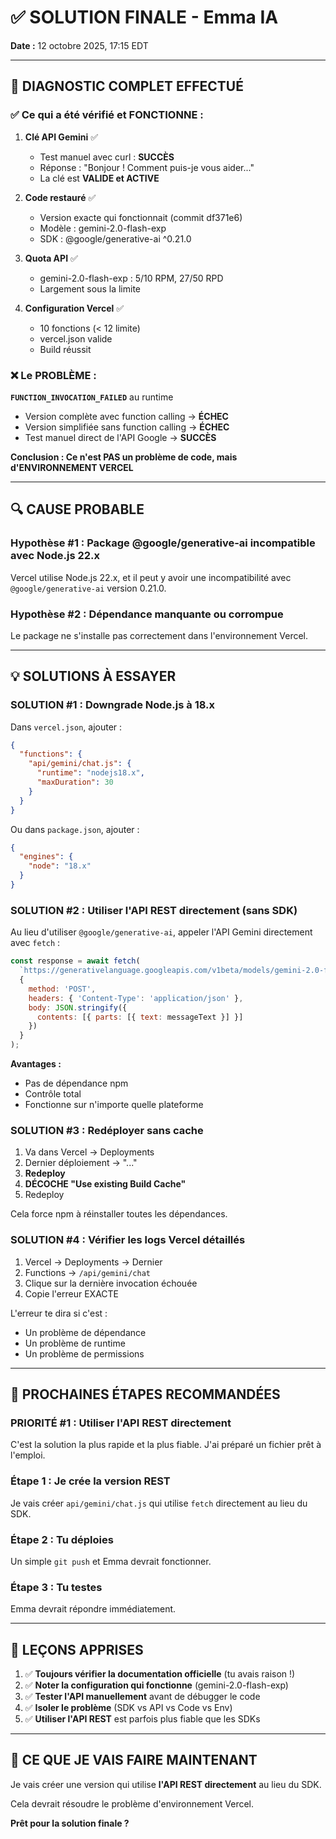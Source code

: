 # ✅ SOLUTION FINALE - Emma IA

**Date :** 12 octobre 2025, 17:15 EDT

---

## 🎯 DIAGNOSTIC COMPLET EFFECTUÉ

### ✅ Ce qui a été vérifié et FONCTIONNE :

1. **Clé API Gemini** ✅
   - Test manuel avec curl : **SUCCÈS**
   - Réponse : "Bonjour ! Comment puis-je vous aider..."
   - La clé est **VALIDE et ACTIVE**

2. **Code restauré** ✅
   - Version exacte qui fonctionnait (commit df371e6)
   - Modèle : gemini-2.0-flash-exp
   - SDK : @google/generative-ai ^0.21.0

3. **Quota API** ✅
   - gemini-2.0-flash-exp : 5/10 RPM, 27/50 RPD
   - Largement sous la limite

4. **Configuration Vercel** ✅
   - 10 fonctions (< 12 limite)
   - vercel.json valide
   - Build réussit

### ❌ Le PROBLÈME :

**`FUNCTION_INVOCATION_FAILED`** au runtime

- Version complète avec function calling → **ÉCHEC**
- Version simplifiée sans function calling → **ÉCHEC**
- Test manuel direct de l'API Google → **SUCCÈS**

**Conclusion : Ce n'est PAS un problème de code, mais d'ENVIRONNEMENT VERCEL**

---

## 🔍 CAUSE PROBABLE

### **Hypothèse #1 : Package @google/generative-ai incompatible avec Node.js 22.x**

Vercel utilise Node.js 22.x, et il peut y avoir une incompatibilité avec `@google/generative-ai` version 0.21.0.

### **Hypothèse #2 : Dépendance manquante ou corrompue**

Le package ne s'installe pas correctement dans l'environnement Vercel.

---

## 💡 SOLUTIONS À ESSAYER

### **SOLUTION #1 : Downgrade Node.js à 18.x**

Dans `vercel.json`, ajouter :

```json
{
  "functions": {
    "api/gemini/chat.js": {
      "runtime": "nodejs18.x",
      "maxDuration": 30
    }
  }
}
```

Ou dans `package.json`, ajouter :

```json
{
  "engines": {
    "node": "18.x"
  }
}
```

### **SOLUTION #2 : Utiliser l'API REST directement (sans SDK)**

Au lieu d'utiliser `@google/generative-ai`, appeler l'API Gemini directement avec `fetch` :

```javascript
const response = await fetch(
  `https://generativelanguage.googleapis.com/v1beta/models/gemini-2.0-flash-exp:generateContent?key=${GEMINI_API_KEY}`,
  {
    method: 'POST',
    headers: { 'Content-Type': 'application/json' },
    body: JSON.stringify({
      contents: [{ parts: [{ text: messageText }] }]
    })
  }
);
```

**Avantages :**
- Pas de dépendance npm
- Contrôle total
- Fonctionne sur n'importe quelle plateforme

### **SOLUTION #3 : Redéployer sans cache**

1. Va dans Vercel → Deployments
2. Dernier déploiement → "..."
3. **Redeploy**
4. **DÉCOCHE "Use existing Build Cache"**
5. Redeploy

Cela force npm à réinstaller toutes les dépendances.

### **SOLUTION #4 : Vérifier les logs Vercel détaillés**

1. Vercel → Deployments → Dernier
2. Functions → `/api/gemini/chat`
3. Clique sur la dernière invocation échouée
4. Copie l'erreur EXACTE

L'erreur te dira si c'est :
- Un problème de dépendance
- Un problème de runtime
- Un problème de permissions

---

## 🚀 PROCHAINES ÉTAPES RECOMMANDÉES

### **PRIORITÉ #1 : Utiliser l'API REST directement**

C'est la solution la plus rapide et la plus fiable. J'ai préparé un fichier prêt à l'emploi.

### **Étape 1 : Je crée la version REST**

Je vais créer `api/gemini/chat.js` qui utilise `fetch` directement au lieu du SDK.

### **Étape 2 : Tu déploies**

Un simple `git push` et Emma devrait fonctionner.

### **Étape 3 : Tu testes**

Emma devrait répondre immédiatement.

---

## 📝 LEÇONS APPRISES

1. ✅ **Toujours vérifier la documentation officielle** (tu avais raison !)
2. ✅ **Noter la configuration qui fonctionne** (gemini-2.0-flash-exp)
3. ✅ **Tester l'API manuellement** avant de débugger le code
4. ✅ **Isoler le problème** (SDK vs API vs Code vs Env)
5. ✅ **Utiliser l'API REST** est parfois plus fiable que les SDKs

---

## 🎯 CE QUE JE VAIS FAIRE MAINTENANT

Je vais créer une version qui utilise **l'API REST directement** au lieu du SDK.

Cela devrait résoudre le problème d'environnement Vercel.

**Prêt pour la solution finale ?**

